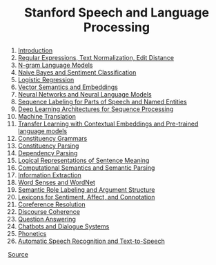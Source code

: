 # <p align="center">Stanford Speech and Language Processing</p>

<ol>
<li><a href="">Introduction</a>
<li><a href="https://web.stanford.edu/~jurafsky/slp3/slides/2_TextProc_Mar_25_2021.pdf">Regular Expressions, Text Normalization, Edit Distance </a>
<li><a href="https://web.stanford.edu/~jurafsky/slp3/slides/2_EditDistance_Jan_08_2020.pdf">N-gram Language Models</a>
<li><a href="https://web.stanford.edu/~jurafsky/slp3/slides/3_LM_Jan_08_2021.pdf">Naive Bayes and Sentiment Classification</a>
<li><a href="https://web.stanford.edu/~jurafsky/slp3/slides/5_LR_Apr_7_2021.pdf">Logistic Regression</a>
<li><a href="https://web.stanford.edu/~jurafsky/slp3/slides/6_Vector_Apr18_2021.pdf">Vector Semantics and Embeddings</a>
<li><a href="https://web.stanford.edu/~jurafsky/slp3/slides/7_NN_Apr_28_2021.pdf">Neural Networks and Neural Language Models</a>
<li><a href="https://web.stanford.edu/~jurafsky/slp3/slides/8_POSNER_intro_May_6_2021.pdf">Sequence Labeling for Parts of Speech and Named Entities</a>
<li><a href="https://web.stanford.edu/~jurafsky/slp3/9.pdf">Deep Learning Architectures for Sequence Processing</a>
<li><a href="https://web.stanford.edu/~jurafsky/slp3/10.pdf">Machine Translation</a>
<li><a href="https://web.stanford.edu/~jurafsky/slp3/11.pdf">Transfer Learning with Contextual Embeddings and Pre-trained language models</a>
 
<li><a href="https://web.stanford.edu/~jurafsky/slp3/12.pdf">Constituency Grammars</a>
<li><a href="https://web.stanford.edu/~jurafsky/slp3/13.pdf">Constituency Parsing</a>
<li><a href="https://web.stanford.edu/~jurafsky/slp3/14.pdf">Dependency Parsing </a>
 
<li><a href="https://web.stanford.edu/~jurafsky/slp3/15.pdf">Logical Representations of Sentence Meaning</a>
<li><a href=" ">Computational Semantics and Semantic Parsing</a>
<li><a href="https://web.stanford.edu/~jurafsky/slp3/17.pdf">Information Extraction</a>
<li><a href="https://web.stanford.edu/~jurafsky/slp3/18.pdf">Word Senses and WordNet	</a>
<li><a href="https://web.stanford.edu/~jurafsky/slp3/19.pdf">Semantic Role Labeling and Argument Structure</a>
<li><a href="https://web.stanford.edu/~jurafsky/slp3/20.pdf">Lexicons for Sentiment, Affect, and Connotation</a>
 
<li><a href="https://web.stanford.edu/~jurafsky/slp3/21.pdf">Coreference Resolution</a>
<li><a href="https://web.stanford.edu/~jurafsky/slp3/22.pdf">Discourse Coherence	</a>
 
<li><a href="https://web.stanford.edu/~jurafsky/slp3/23.pdf">Question Answering</a>
<li><a href="https://web.stanford.edu/~jurafsky/slp3/24.pdf">Chatbots and Dialogue Systems</a>
<li><a href="https://web.stanford.edu/~jurafsky/slp3/25.pdf">Phonetics	</a>
<li><a href="https://web.stanford.edu/~jurafsky/slp3/26.pdf">Automatic Speech Recognition and Text-to-Speech</a>
</ol>
<a href="https://web.stanford.edu/~jurafsky/slp3/"> Source </a>
